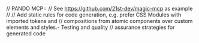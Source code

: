 // PANDO MCP=
// See https://github.com/21st-dev/magic-mcp as example
//
// Add static rules for code generation, e.g. prefer CSS Modules with imported tokens and
// compositions from atomic components over custom elements and styles.- Testing and quality
// assurance strategies for generated code
